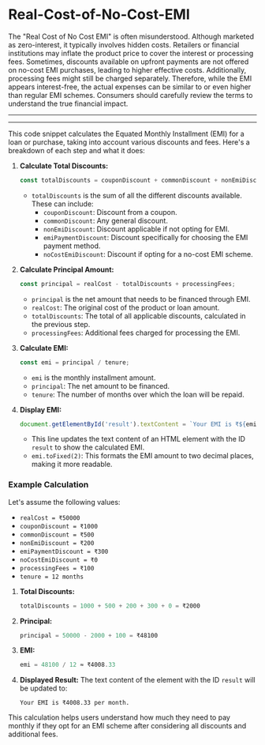 # Real-Cost-of-No-Cost-EMI
The "Real Cost of No Cost EMI" is often misunderstood. Although marketed as zero-interest, it typically involves hidden costs. Retailers or financial institutions may inflate the product price to cover the interest or processing fees. Sometimes, discounts available on upfront payments are not offered on no-cost EMI purchases, leading to higher effective costs. Additionally, processing fees might still be charged separately. Therefore, while the EMI appears interest-free, the actual expenses can be similar to or even higher than regular EMI schemes. Consumers should carefully review the terms to understand the true financial impact.

---------------------------------------------------------------------------------------------------------------------------------------------------------------------------------------------------------------------------------------
---------------------------------------------------------------------------------------------------------------------------------------------------------------------------------------------------------------------------------------

This code snippet calculates the Equated Monthly Installment (EMI) for a loan or purchase, taking into account various discounts and fees. Here's a breakdown of each step and what it does:

1. **Calculate Total Discounts:**
   ```javascript
   const totalDiscounts = couponDiscount + commonDiscount + nonEmiDiscount + emiPaymentDiscount + noCostEmiDiscount;
   ```
   - `totalDiscounts` is the sum of all the different discounts available. These can include:
     - `couponDiscount`: Discount from a coupon.
     - `commonDiscount`: Any general discount.
     - `nonEmiDiscount`: Discount applicable if not opting for EMI.
     - `emiPaymentDiscount`: Discount specifically for choosing the EMI payment method.
     - `noCostEmiDiscount`: Discount if opting for a no-cost EMI scheme.

2. **Calculate Principal Amount:**
   ```javascript
   const principal = realCost - totalDiscounts + processingFees;
   ```
   - `principal` is the net amount that needs to be financed through EMI.
   - `realCost`: The original cost of the product or loan amount.
   - `totalDiscounts`: The total of all applicable discounts, calculated in the previous step.
   - `processingFees`: Additional fees charged for processing the EMI.

3. **Calculate EMI:**
   ```javascript
   const emi = principal / tenure;
   ```
   - `emi` is the monthly installment amount.
   - `principal`: The net amount to be financed.
   - `tenure`: The number of months over which the loan will be repaid.

4. **Display EMI:**
   ```javascript
   document.getElementById('result').textContent = `Your EMI is ₹${emi.toFixed(2)} per month.`;
   ```
   - This line updates the text content of an HTML element with the ID `result` to show the calculated EMI.
   - `emi.toFixed(2)`: This formats the EMI amount to two decimal places, making it more readable.

### Example Calculation
Let's assume the following values:
- `realCost = ₹50000`
- `couponDiscount = ₹1000`
- `commonDiscount = ₹500`
- `nonEmiDiscount = ₹200`
- `emiPaymentDiscount = ₹300`
- `noCostEmiDiscount = ₹0`
- `processingFees = ₹100`
- `tenure = 12 months`

1. **Total Discounts:**
   ```javascript
   totalDiscounts = 1000 + 500 + 200 + 300 + 0 = ₹2000
   ```

2. **Principal:**
   ```javascript
   principal = 50000 - 2000 + 100 = ₹48100
   ```

3. **EMI:**
   ```javascript
   emi = 48100 / 12 ≈ ₹4008.33
   ```

4. **Displayed Result:**
   The text content of the element with the ID `result` will be updated to:
   ```
   Your EMI is ₹4008.33 per month.
   ```

This calculation helps users understand how much they need to pay monthly if they opt for an EMI scheme after considering all discounts and additional fees.
